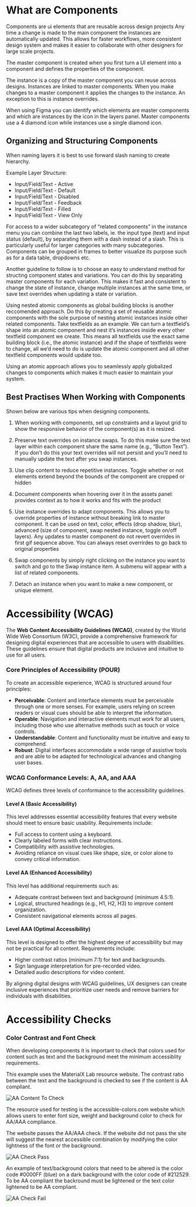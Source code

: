 <!--Start-->

# What are Components

Components are ui elements that are reusable across design projects
Any time a change is made to the main component the instances are automatically updated. This allows for 
faster workflows, more consistent design system and makes it easier to collaborate with other designers for large scale projects.

The master component is created when you first turn a UI element into a component and defines the properties of the component.

The instance is a copy of the master component you can reuse across designs. Instances are linked to master components. When you make changes to a master component it applies the changes to the instance.  An exception to this is instance overrides. 

When using Figma you can identify which elements are master components and which are instances by the icon in the layers panel. Master components use a 4 diamond icon while instances use a single diamond icon.

## Organizing and Structuring Components

When naming layers it is best to use forward slash naming to create hierarchy.
 
Example Layer Structure:
  - Input/Field/Text - Active
  - Input/Field/Text - Default
  - Input/Field/Text - Disabled
  - Input/Field/Text - Feedback
  - Input/Field/Text - Filled
  - Input/Field/Text - View Only

For access to a wider subcategory of “related components” in the instance menu you can combine the last two labels, ie. the input type (text) and input status (default), by separating them with a dash instead of a slash. This is particularly useful for larger categories with many subcategories. Components can be grouped in frames to better visualize its purpose such as for a data table, dropdowns etc.
 
Another guideline to follow is to choose an easy to understand method for structing component states and variations. You can do this by separating master components for each variation. This makes it fast and consistent to change the state of instance, change multiple instances at the same time, or  save text overrides when updating a state or variation.
  
Using nested atomic components as global building blocks is another reccomended approach. Do this by creating a set of reusable atomic components with the sole purpose of nesting atomic instances inside other related components. Take textfields as an example. We can turn a textfield’s shape into an atomic component and nest it’s instances inside every other textfield component we create. This means all textfields use the exact same building block (i.e., the atomic instance) and if the shape of textfields were to change, all we’d need to do is update the atomic component and all other textfield components would update too.

Using an atomic approach allows you to seamlessly apply globalized changes to components which makes it much easier to maintain your system.


## Best Practises When Working with Components

Shown below are various tips when designing components.

1. When working with components, set up constraints and a layout grid to show the responsive behavior of the component(s) as it is resized.

2. Preserve text overrides on instance swaps. To do this make sure the text layer within each component share the same name (e.g., “Button Text”). If you don’t do this your text overrides will not persist and you’ll need to manually update the text after you swap instances.
	 
3. Use clip content to reduce repetitive instances. Toggle whether or not elements extend beyond the bounds of the component are cropped or hidden
	 
4. Document components when hovering over it in the assets panel: provides context as to how it works and fits with the product 

5. Use instance overrides to adapt components. This allows you to override properties of instance without breaking link to master component. It can be used on text, color, effects (drop shadow, blur), advanced (size of component, swap nested instance, toggle on/off layers). Any updates to master component do not revert overrides in first gif sequence above. You can always reset overrirdes to go back to original properties

6. Swap components by simply right clicking on the instance you want to switch and go to the Swap instance item. A submenu will appear with a list of related components. 

7. Detach an instance when you want to make a new component, or unique element. 


# Accessibility (WCAG)

The **Web Content Accessibility Guidelines (WCAG)**, created by the World Wide Web Consortium (W3C), provide a comprehensive framework for designing digital experiences that are accessible to users with disabilities. 
These guidelines ensure that digital products are inclusive and intuitive to use for all users.

### **Core Principles of Accessibility (POUR)**  
To create an accessible experience, WCAG is structured around four principles:  

- **Perceivable**: Content and interface elements must be perceivable through one or more senses. For example, users relying on screen readers or visual cues should be able to interpret the information.  
- **Operable**: Navigation and interactive elements must work for all users, including those who use alternative methods such as touch or voice controls.  
- **Understandable**: Content and functionality must be intuitive and easy to comprehend.  
- **Robust**: Digital interfaces accommodate a wide range of assistive tools and are able to be adapted for technological advances and changing user bases.  

### **WCAG Conformance Levels: A, AA, and AAA**  
WCAG defines three levels of conformance to the accessibility guidelines.  

#### **Level A (Basic Accessibility)**  
This level addresses essential accessibility features that every website should meet to ensure basic usability. Requirements include:  
- Full access to content using a keyboard.  
- Clearly labeled forms with clear instructions.  
- Compatibility with assistive technologies.  
- Avoiding reliance on visual cues like shape, size, or color alone to convey critical information.  

#### **Level AA (Enhanced Accessibility)**  
This level has additional requirements such as:  
- Adequate contrast between text and background (minimum 4.5:1).  
- Logical, structured headings (e.g., H1, H2, H3) to improve content organization.  
- Consistent navigational elements across all pages.  

#### **Level AAA (Optimal Accessibility)**  
This level is designed to offer the highest degree of accessibility but may not be practical for all content. Requirements include:  
- Higher contrast ratios (minimum 7:1) for text and backgrounds.  
- Sign language interpretation for pre-recorded video.  
- Detailed audio descriptions for video content.  

By aligning digital designs with WCAG guidelines, UX designers can create inclusive experiences that prioritize user needs and remove barriers for individuals with disabilities.

# Accessibility Checks 

### Color Contrast and Font Check
When developing components it is important to check that colors used for content such as text and the background meet the minimum accessiblity requirements.

This example uses the MaterialX Lab resource website. The contrast ratio between the text and the background is checked to see if the content is AA compliant.

<img src="../components/content_for_aa_check.png" class="img-fluid" alt="AA Content To Check"/> 

The resource used for testing is the accessible-colors.com website which allows users to enter font size, weight and background color to check for AA/AAA compliance.

The website passes the AA/AAA check. If the website did not pass the site will suggest the nearest accessible combination by modifying the color lightness of the font or the background.

<img src="../components/accessible_colors.png" class="img-fluid" alt="AA Check Pass"/> 

An example of text/background colors that need to be altered is the color code #0000FF (blue) on a dark background with the color code of #212529. To be AA compliant the backround must be lightened or the text color lightened to be AA compliant. 

<img src="../components/accessible_colors_fail.png" class="img-fluid" alt="AA Check Fail"/> 

<!--End-->
